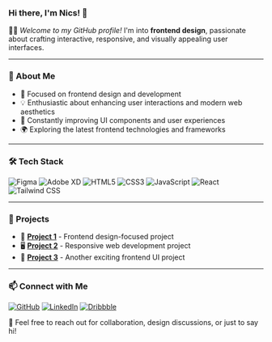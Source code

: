 ### Hi there, I'm Nics! 👋

🧑‍🎤 *Welcome to my GitHub profile!* I'm into **frontend design**, passionate about crafting interactive, responsive, and visually appealing user interfaces.

---

### 🚀 About Me
- 🎨 Focused on frontend design and development
- 💡 Enthusiastic about enhancing user interactions and modern web aesthetics
- 🔧 Constantly improving UI components and user experiences
- 🌍 Exploring the latest frontend technologies and frameworks

---

### 🛠️ Tech Stack
![Figma](https://img.shields.io/badge/Figma-%23F24E1E.svg?style=for-the-badge&logo=figma&logoColor=white)
![Adobe XD](https://img.shields.io/badge/Adobe%20XD-%23FF61F6.svg?style=for-the-badge&logo=adobe-xd&logoColor=white)
![HTML5](https://img.shields.io/badge/HTML5-%23E34F26.svg?style=for-the-badge&logo=html5&logoColor=white)
![CSS3](https://img.shields.io/badge/CSS3-%231572B6.svg?style=for-the-badge&logo=css3&logoColor=white)
![JavaScript](https://img.shields.io/badge/JavaScript-%23F7DF1E.svg?style=for-the-badge&logo=javascript&logoColor=black)
![React](https://img.shields.io/badge/React-%2361DAFB.svg?style=for-the-badge&logo=react&logoColor=black)
![Tailwind CSS](https://img.shields.io/badge/TailwindCSS-%2306B6D4.svg?style=for-the-badge&logo=tailwind-css&logoColor=white)

---

### 📌 Projects
- 🎨 **[Project 1](#)** - Frontend design-focused project
- 🖥 **[Project 2](#)** - Responsive web development project
- 🔹 **[Project 3](#)** - Another exciting frontend UI project

---

### 📫 Connect with Me
[![GitHub](https://img.shields.io/badge/GitHub-%23181717.svg?style=for-the-badge&logo=github&logoColor=white)](https://github.com/yourusername)
[![LinkedIn](https://img.shields.io/badge/LinkedIn-%230A66C2.svg?style=for-the-badge&logo=linkedin&logoColor=white)](https://linkedin.com/in/yourusername)
[![Dribbble](https://img.shields.io/badge/Dribbble-%23EA4C89.svg?style=for-the-badge&logo=dribbble&logoColor=white)](https://dribbble.com/yourusername)

📩 Feel free to reach out for collaboration, design discussions, or just to say hi!
